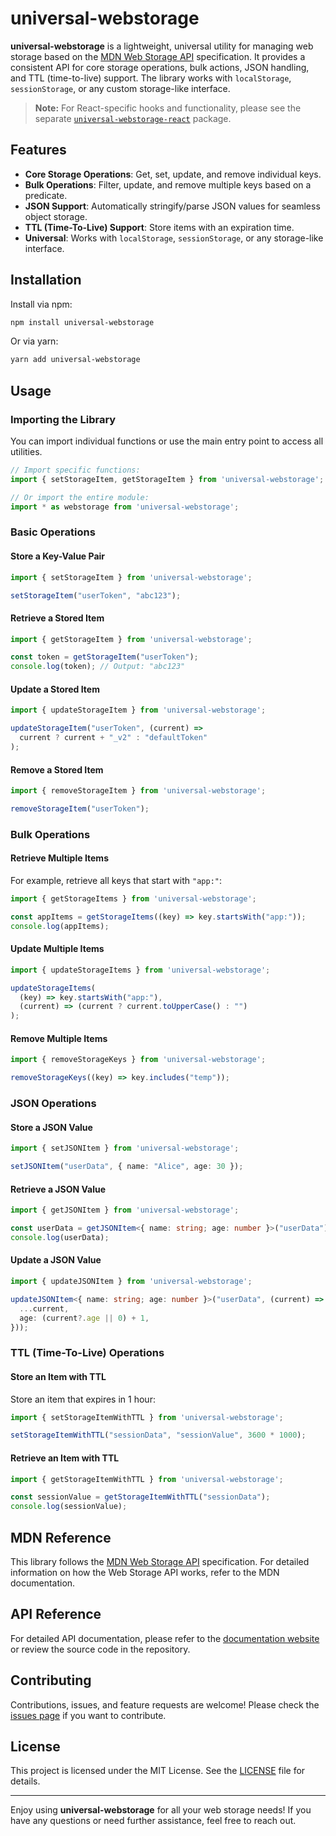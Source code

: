
# universal-webstorage

**universal-webstorage** is a lightweight, universal utility for managing web storage based on the [MDN Web Storage API](https://developer.mozilla.org/en-US/docs/Web/API/Web_Storage_API) specification. It provides a consistent API for core storage operations, bulk actions, JSON handling, and TTL (time-to-live) support. The library works with `localStorage`, `sessionStorage`, or any custom storage-like interface.

> **Note:** For React-specific hooks and functionality, please see the separate [`universal-webstorage-react`](https://github.com/your-repo/universal-webstorage-react) package.

## Features

- **Core Storage Operations**: Get, set, update, and remove individual keys.
- **Bulk Operations**: Filter, update, and remove multiple keys based on a predicate.
- **JSON Support**: Automatically stringify/parse JSON values for seamless object storage.
- **TTL (Time-To-Live) Support**: Store items with an expiration time.
- **Universal**: Works with `localStorage`, `sessionStorage`, or any storage-like interface.

## Installation

Install via npm:

```bash
npm install universal-webstorage
```

Or via yarn:

```bash
yarn add universal-webstorage
```

## Usage

### Importing the Library

You can import individual functions or use the main entry point to access all utilities.

```ts
// Import specific functions:
import { setStorageItem, getStorageItem } from 'universal-webstorage';

// Or import the entire module:
import * as webstorage from 'universal-webstorage';
```

### Basic Operations

#### Store a Key-Value Pair

```ts
import { setStorageItem } from 'universal-webstorage';

setStorageItem("userToken", "abc123");
```

#### Retrieve a Stored Item

```ts
import { getStorageItem } from 'universal-webstorage';

const token = getStorageItem("userToken");
console.log(token); // Output: "abc123"
```

#### Update a Stored Item

```ts
import { updateStorageItem } from 'universal-webstorage';

updateStorageItem("userToken", (current) =>
  current ? current + "_v2" : "defaultToken"
);
```

#### Remove a Stored Item

```ts
import { removeStorageItem } from 'universal-webstorage';

removeStorageItem("userToken");
```

### Bulk Operations

#### Retrieve Multiple Items

For example, retrieve all keys that start with `"app:"`:

```ts
import { getStorageItems } from 'universal-webstorage';

const appItems = getStorageItems((key) => key.startsWith("app:"));
console.log(appItems);
```

#### Update Multiple Items

```ts
import { updateStorageItems } from 'universal-webstorage';

updateStorageItems(
  (key) => key.startsWith("app:"),
  (current) => (current ? current.toUpperCase() : "")
);
```

#### Remove Multiple Items

```ts
import { removeStorageKeys } from 'universal-webstorage';

removeStorageKeys((key) => key.includes("temp"));
```

### JSON Operations

#### Store a JSON Value

```ts
import { setJSONItem } from 'universal-webstorage';

setJSONItem("userData", { name: "Alice", age: 30 });
```

#### Retrieve a JSON Value

```ts
import { getJSONItem } from 'universal-webstorage';

const userData = getJSONItem<{ name: string; age: number }>("userData");
console.log(userData);
```

#### Update a JSON Value

```ts
import { updateJSONItem } from 'universal-webstorage';

updateJSONItem<{ name: string; age: number }>("userData", (current) => ({
  ...current,
  age: (current?.age || 0) + 1,
}));
```

### TTL (Time-To-Live) Operations

#### Store an Item with TTL

Store an item that expires in 1 hour:

```ts
import { setStorageItemWithTTL } from 'universal-webstorage';

setStorageItemWithTTL("sessionData", "sessionValue", 3600 * 1000);
```

#### Retrieve an Item with TTL

```ts
import { getStorageItemWithTTL } from 'universal-webstorage';

const sessionValue = getStorageItemWithTTL("sessionData");
console.log(sessionValue);
```

## MDN Reference

This library follows the [MDN Web Storage API](https://developer.mozilla.org/en-US/docs/Web/API/Web_Storage_API) specification. For detailed information on how the Web Storage API works, refer to the MDN documentation.

## API Reference

For detailed API documentation, please refer to the [documentation website](#universal-webstorage) or review the source code in the repository.

## Contributing

Contributions, issues, and feature requests are welcome! Please check the [issues page](https://github.com/alphadevking/msdkx/packages/universal-webstorage/issues) if you want to contribute.

## License

This project is licensed under the MIT License. See the [LICENSE](LICENSE) file for details.

---

Enjoy using **universal-webstorage** for all your web storage needs! If you have any questions or need further assistance, feel free to reach out.
